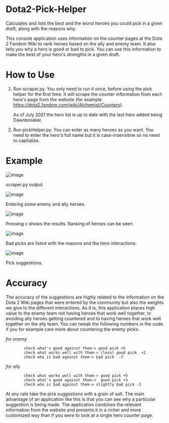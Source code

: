 # Dota2-Pick-Helper
Calculates and lists the best and the worst heroes you could pick in a given draft, along with the reasons why.

This console application uses information on the counter pages at the Dota 2 Fandom Wiki to rank heroes based on the ally and enemy team. It also tells you why a hero is good or bad to pick. You can use this information to make the best of your hero's strengths in a given draft.

# How to Use
 1. Run scraper.py. You only need to run it once, before using the pick helper for the first time. It will scrape the counter information from each hero's page from the website (for example https://dota2.fandom.com/wiki/Alchemist/Counters).
  
    As of July 2021 the hero list is up to date with the last hero added being Dawnbreaker.

 2. Run pickHelper.py. You can enter as many heroes as you want. You need to enter the hero's full name but it is case-insensitive so no need to capitalize.

# Example
![image](https://user-images.githubusercontent.com/75650001/124921170-cbdfdd80-e000-11eb-8c07-b3efc9e5cd43.png)

scraper.py output

![image](https://user-images.githubusercontent.com/75650001/124483321-defd6e00-ddb2-11eb-9245-8a7855f9844c.png)

Entering some enemy and ally heroes.


![image](https://user-images.githubusercontent.com/75650001/124483437-02281d80-ddb3-11eb-87e7-ed30a1ddadb4.png)

Pressing c shows the results. Ranking of heroes can be seen.

![image](https://user-images.githubusercontent.com/75650001/124483612-34d21600-ddb3-11eb-808a-656842099985.png)

Bad picks are listed with the reasons and the hero interactions.

![image](https://user-images.githubusercontent.com/75650001/124483888-7f539280-ddb3-11eb-804c-efa2bedea52d.png)

Pick suggestions.

# Accuracy

The accuracy of the suggestions are highly related to the information on the Dota 2 Wiki pages that were entered by the community but also the weights we give to the different interactions. As it is, this application places high value to the enemy team not having heroes that work well together, to avoiding ally heroes getting countered and to having heroes that work well together on the ally team. You can tweak the following numbers in the code if you for example care more about countering the enemy picks:

_for enemy_
 
            check what's good against them-> good pick +5
            check what works well with them-> (less) good pick  +2  
            check who is bad against them-> bad pick  -7  

 _for ally_
 
            check what works well with them-> good pick +5
            check what's good against them->  good pick +3
            check who is bad against them-> slightly bad pick -1
            
At any rate take the pick suggestions with a grain of salt. The main advantage of an application like this is that you can see why a particular suggestion is being made. The application combines the relevant information from the website and presents it in a richer and more customized way than if you were to look at a single hero counter page.
